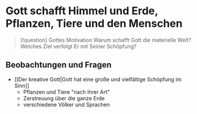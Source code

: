 # Gott schafft Himmel und Erde, Pflanzen, Tiere und den Menschen

> [!question] Gottes Motivation
> Warum schafft Gott die materielle Welt? Welches Ziel verfolgt Er mit Seiner Schöpfung?

## Beobachtungen und Fragen

- [[Der kreative Gott|Gott hat eine große und vielfältige Schöpfung im Sinn]]
	- Pflanzen und Tiere "nach ihrer Art"
	- Zerstreuung über die ganze Erde
	- verschiedene Völker und Sprachen